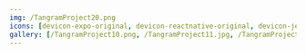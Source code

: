 ```yaml
---
img: /TangramProject20.png
icons: [devicon-expo-original, devicon-reactnative-original, devicon-jest-plain, devicon-typescript-plain]
gallery: [/TangramProject10.png, /TangramProject11.jpg, /TangramProject12.png, /TangramProject13.png, /TangramProject14.png]
---
```

